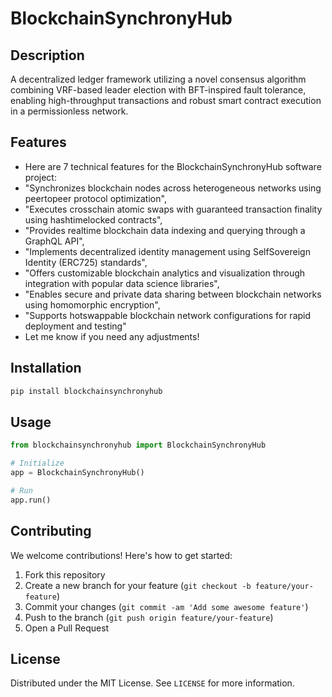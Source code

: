 # BlockchainSynchronyHub

## Description

A decentralized ledger framework utilizing a novel consensus algorithm combining VRF-based leader election with BFT-inspired fault tolerance, enabling high-throughput transactions and robust smart contract execution in a permissionless network.

## Features

- Here are 7 technical features for the BlockchainSynchronyHub software project:
- "Synchronizes blockchain nodes across heterogeneous networks using peertopeer protocol optimization",
- "Executes crosschain atomic swaps with guaranteed transaction finality using hashtimelocked contracts",
- "Provides realtime blockchain data indexing and querying through a GraphQL API",
- "Implements decentralized identity management using SelfSovereign Identity (ERC725) standards",
- "Offers customizable blockchain analytics and visualization through integration with popular data science libraries",
- "Enables secure and private data sharing between blockchain networks using homomorphic encryption",
- "Supports hotswappable blockchain network configurations for rapid deployment and testing"
- Let me know if you need any adjustments!
## Installation

```bash
pip install blockchainsynchronyhub
```

## Usage

```python
from blockchainsynchronyhub import BlockchainSynchronyHub

# Initialize
app = BlockchainSynchronyHub()

# Run
app.run()
```

## Contributing

We welcome contributions! Here's how to get started:

1. Fork this repository
2. Create a new branch for your feature (`git checkout -b feature/your-feature`)
3. Commit your changes (`git commit -am 'Add some awesome feature'`)
4. Push to the branch (`git push origin feature/your-feature`)
5. Open a Pull Request

## License

Distributed under the MIT License. See `LICENSE` for more information.
